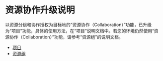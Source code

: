 ---
---

# 资源协作升级说明

以资源分组和协作授权为目标地的“资源协作（Collaboration）”功能，已升级为“项目”功能，具体的使用方法，在“项目”说明文档中。若您的环境仍然使用“资源协作（Collaboration）”功能，请参考“资源组”的说明文档。

*   [项目](../project/index.html)
*   [资源组](resource_group.html)
